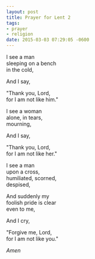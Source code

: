 ```yaml
---
layout: post
title: Prayer for Lent 2
tags:
- prayer
- religion
date: 2015-03-03 07:29:05 -0600
---
```


I see a man  
sleeping on a bench  
in the cold,

And I say,

"Thank you, Lord,  
for I am not like him."

I see a woman  
alone, in tears,  
mourning,

And I say,

"Thank you, Lord,  
for I am not like her."

I see a man  
upon a cross,  
humiliated, scorned,  
despised,

And suddenly my  
foolish pride is clear  
even to me,

And I cry,

"Forgive me, Lord,  
for I am not like you."

*Amen*
